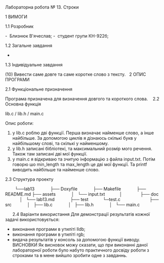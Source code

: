 Лабораторна робота № 13. Строки

1 ВИМОГИ 

1.1 Розробник 

-  Близнюк В'ячеслав; 
-  студент групи КН-922б; 

1.2 Загальне завдання 

-

1.3 Індивідуальне завдання 

(10) Вивести саме довге та саме коротке слово з тексту.
 
2 ОПИС ПРОГРАМИ 

2.1 Функціональне призначення 

Програма призначена для визначення довгого та короткого слова. 
   
2.2 Основна функція         

lib.c / lib.h / main.c

Опис роботи:  

1) у lib.c роблю дві функції. Перша визначає найменше слово, а інше найбільше. За допомогою циклів я дізнаюсь скількі букв у найбільшому слові, та скількі у найменшому.
2) у lib.h записані бібліотекі, та максимальний розмір мого речення. Також там записані дві мої функції.
3) у main.c я відкриваю та зчитую інформацію з файла input.txt. Потім говорю шо min_length та max_length це дві мої функції. Та printf виводить найбільше та найменше слово.
 
 
 2.3 Структура проекту 

        └──lab13 
            ├── Doxyfile 
            ├── Makefile 
            ├── README.md 
            ├── assets 
            │   └── input.txt
            │   
            ├── doc  
            │   └── lab13.md 
            ├── test
            └─test.c            
            ├── src 
            │   ├── lib.c 
            │   ├── lib.h 
            │   └── main.c 

 
 
 
 
2.4 Варіанти використання
Для демонстрації результатів кожної задачі використовується:
- виконання програми в утиліті lldb;
- виконання програми в утиліті rgb;
- видача результатів у консоль за допомогою функції виводу.
 
 
ВИСНОВКИ 
Як висновок можу сказати, що при виконанні даної лабораторної роботи було набуто практичного досвіду роботи з строками та в мене вийшло зробити одне з завданнь.
